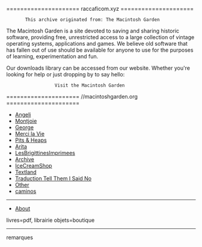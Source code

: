 
 ===================== raccaficom.xyz =====================


           This archive originated from: The Macintosh Garden

  The Macintosh Garden is a site devoted to saving and sharing historic
  software, providing free, unrestricted access to a large collection of
  vintage operating systems, applications and games. We believe old
  software that has fallen out of use should be available for anyone to
  use for the purposes of learning, experimentation and fun.

  Our downloads library can be accessed from our website. Whether you're
  looking for help or just dropping by to say hello:

					  Visit the Macintosh Garden


  ===================== //macintoshgarden.org =====================



- [Angeli](Angeli)
- [Montjoie](Montjoie)
- [George](george)
- [Merci la Vie](MercilaVie)
- [Pits & Heaps](Pits&Heaps)
- [Arita](Arita)
- [LesBrigittinesImprimees](LesBrigittinesImprimees)
- [Archive](Archive)
- [IceCreamShop](IceCreamShop)
- [Textland](Textland)
- [Traduction Tell Them I Said No](Mathilde)
- [Other](Other)
- [caminos](caminos)

---

- [About](About)


livres=pdf, librairie
objets=boutique



---
remarques

